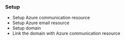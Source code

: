 ### Setup

- Setup Azure communication resource
- Setup Azure email resource
- Setup domain
- Link the domain with Azure communication resource
